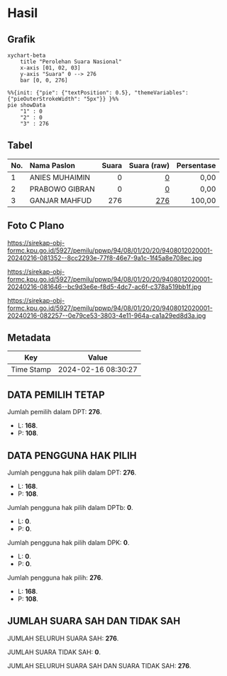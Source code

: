 # Hasil

## Grafik

```mermaid
xychart-beta
    title "Perolehan Suara Nasional"
    x-axis [01, 02, 03]
    y-axis "Suara" 0 --> 276
    bar [0, 0, 276]
```

```mermaid
%%{init: {"pie": {"textPosition": 0.5}, "themeVariables": {"pieOuterStrokeWidth": "5px"}} }%%
pie showData
    "1" : 0
    "2" : 0
    "3" : 276
```

## Tabel

| No. | Nama Paslon    | Suara | Suara (raw) | Persentase |
|:--- |:-------------- | -----:| -----------:| ----------:|
| 1   | ANIES MUHAIMIN | 0     | [0][p-1]    | 0,00       |
| 2   | PRABOWO GIBRAN | 0     | [0][p-2]    | 0,00       |
| 3   | GANJAR MAHFUD  | 276   | [276][p-3]  | 100,00     |


[p-1]: https://github.com/gigit-pemilu/pemilu-2024/blob/main/pilpres/hitung-suara/sub/94-papua-tengah/sub/08-deiyai/sub/01-tigi/sub/2020-peku/sub/001-tps/sub/paslon-1.txt
[p-2]: https://github.com/gigit-pemilu/pemilu-2024/blob/main/pilpres/hitung-suara/sub/94-papua-tengah/sub/08-deiyai/sub/01-tigi/sub/2020-peku/sub/001-tps/sub/paslon-2.txt
[p-3]: https://github.com/gigit-pemilu/pemilu-2024/blob/main/pilpres/hitung-suara/sub/94-papua-tengah/sub/08-deiyai/sub/01-tigi/sub/2020-peku/sub/001-tps/sub/paslon-3.txt

## Foto C Plano

https://sirekap-obj-formc.kpu.go.id/5927/pemilu/ppwp/94/08/01/20/20/9408012020001-20240216-081352--8cc2293e-77f8-46e7-9a1c-1f45a8e708ec.jpg

https://sirekap-obj-formc.kpu.go.id/5927/pemilu/ppwp/94/08/01/20/20/9408012020001-20240216-081646--bc9d3e6e-f8d5-4dc7-ac6f-c378a519bb1f.jpg

https://sirekap-obj-formc.kpu.go.id/5927/pemilu/ppwp/94/08/01/20/20/9408012020001-20240216-082257--0e79ce53-3803-4e11-964a-ca1a29ed8d3a.jpg


## Metadata

| Key        | Value               |
| ---------- | ------------------- |
| Time Stamp | 2024-02-16 08:30:27 |


## DATA PEMILIH TETAP

Jumlah pemilih dalam DPT: **276**.
 * L: **168**.
 * P: **108**.

## DATA PENGGUNA HAK PILIH

Jumlah pengguna hak pilih dalam DPT: **276**.
 * L: **168**.
 * P: **108**.

Jumlah pengguna hak pilih dalam DPTb: **0**.
 * L: **0**.
 * P: **0**.

Jumlah pengguna hak pilih dalam DPK: **0**.
 * L: **0**.
 * P: **0**.

Jumlah pengguna hak pilih: **276**.
 * L: **168**.
 * P: **108**.

## JUMLAH SUARA SAH DAN TIDAK SAH

JUMLAH SELURUH SUARA SAH: **276**.

JUMLAH SUARA TIDAK SAH: **0**.

JUMLAH SELURUH SUARA SAH DAN SUARA TIDAK SAH: **276**.


